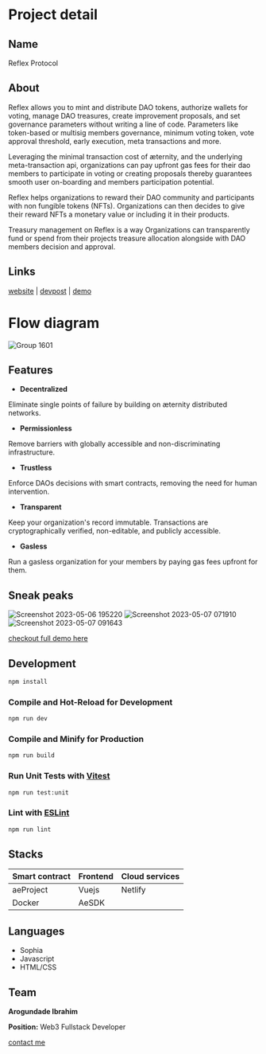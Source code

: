 # Project detail
## Name
Reflex Protocol

## About
Reflex allows you to mint and distribute DAO tokens, authorize wallets for voting, manage DAO treasures, create improvement proposals, and set governance parameters without writing a line of code. Parameters like token-based or multisig members governance, minimum voting token, vote approval threshold, early execution, meta transactions and more.

Leveraging the minimal transaction cost of æternity, and the underlying meta-transaction api, organizations can pay upfront gas fees for their dao members to participate in voting or creating proposals thereby guarantees smooth user on-boarding and members participation potential.

Reflex helps organizations to reward their DAO community and participants with non fungible tokens (NFTs). Organizations can then decides to give their reward NFTs a monetary value or including it in their products.

Treasury management on Reflex is a way Organizations can transparently fund or spend from their projects treasure allocation alongside with DAO members decision and approval.

## Links
[website](https://reflex-protocol.netlify.app) | [devpost](https://devpost.com/software/reflex-protocol) | [demo](https://youtu.be/x75egnHqi3g)


# Flow diagram
![Group 1601](https://github.com/devarogundade/reflex-smart-contracts/assets/81397790/ca2ac96c-53e6-4a3e-a0ae-008b77678766)

## Features

- **Decentralized**

Eliminate single points of failure by building on æternity distributed networks.

- **Permissionless**

Remove barriers with globally accessible and non-discriminating infrastructure.

- **Trustless**

Enforce DAOs decisions with smart contracts, removing the need for human intervention.

- **Transparent**

Keep your organization's record immutable. Transactions are cryptographically verified, non-editable, and publicly accessible.

- **Gasless**

Run a gasless organization for your members by paying gas fees upfront for them.

## Sneak peaks

![Screenshot 2023-05-06 195220](https://github.com/devarogundade/reflex-smart-contracts/assets/81397790/b29dc810-7c8a-489e-b6cb-1cd928fa2bfe)
![Screenshot 2023-05-07 071910](https://github.com/devarogundade/reflex-smart-contracts/assets/81397790/4d039d29-b959-478b-8cb0-f2351365e4e7)
![Screenshot 2023-05-07 091643](https://github.com/devarogundade/reflex-smart-contracts/assets/81397790/1f1c6fce-ab06-4f3d-a070-863ad983f4db)

[checkout full demo here](https://reflex-protocol.netlify.app)

## Development
```sh
npm install
```

### Compile and Hot-Reload for Development

```sh
npm run dev
```

### Compile and Minify for Production

```sh
npm run build
```

### Run Unit Tests with [Vitest](https://vitest.dev/)

```sh
npm run test:unit
```

### Lint with [ESLint](https://eslint.org/)

```sh
npm run lint
```

## Stacks
 | Smart contract | Frontend | Cloud services |
 |--|--|--|
 | aeProject | Vuejs | Netlify |
 | Docker | AeSDK ||
 
 ## Languages
- Sophia
- Javascript
- HTML/CSS

## Team
**Arogundade Ibrahim**
 
**Position:** Web3 Fullstack Developer
 
[contact me](https://linktr.ee/devarogundade)
